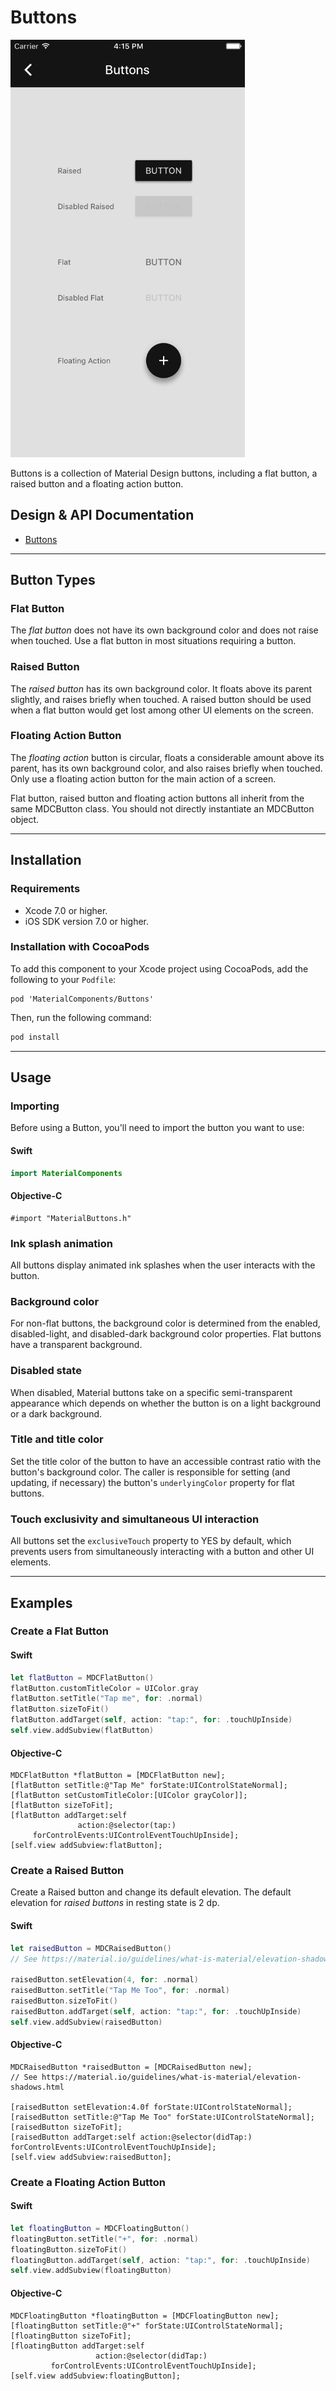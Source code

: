 <!--docs:
title: "Buttons"
layout: detail
section: components
excerpt: "Buttons is a collection of Material Design buttons, including a flat button, a raised button and a floating action button."
iconId: button
path: /catalog/buttons/
-->

# Buttons

<!--{% if site.link_to_site == "true" %}-->
<div class="article__asset article__asset--screenshot">
  <img src="docs/assets/buttons.png" alt="Buttons" width="375">
</div>
<!--{% else %}
<div class="article__asset article__asset--screenshot" markdown="1">
  <video src="docs/assets/buttons.mp4" autoplay loop></video>
</div>
{% endif %}-->

Buttons is a collection of Material Design buttons, including a flat button, a raised button and a
floating action button.
<!--{: .article__intro }-->

## Design & API Documentation

<ul class="icon-list">
  <li class="icon-list-item icon-list-item--spec"><a href="https://material.io/guidelines/components/buttons.html">Buttons</a></li>
</ul>

- - -

## Button Types

### Flat Button
The _flat button_ does not have its own background color and does not raise when touched. Use a flat
button in most situations requiring a button.

### Raised Button
The _raised button_ has its own background color. It floats above its parent slightly, and raises
briefly when touched. A raised button should be used when a flat button would get lost among other
UI elements on the screen.

### Floating Action Button
The _floating action_ button is circular, floats a considerable amount above its parent, has its own
background color, and also raises briefly when touched. Only use a floating action button for the
main action of a screen.

Flat button, raised button and floating action buttons all inherit from the same MDCButton class.
You should not directly instantiate an MDCButton object.

- - -



## Installation

### Requirements

- Xcode 7.0 or higher.
- iOS SDK version 7.0 or higher.

### Installation with CocoaPods

To add this component to your Xcode project using CocoaPods, add the following to your `Podfile`:

```
pod 'MaterialComponents/Buttons'
```

Then, run the following command:

``` bash
pod install
```

- - -



## Usage

### Importing

Before using a Button, you'll need to import the button you want to use:

<!--<div class="material-code-render" markdown="1">-->
#### Swift
``` swift
import MaterialComponents
```

#### Objective-C

``` objc
#import "MaterialButtons.h"
```
<!--</div>-->

### Ink splash animation
All buttons display animated ink splashes when the user interacts with the button.

### Background color
For non-flat buttons, the background color is determined from the enabled, disabled-light, and
disabled-dark background color properties. Flat buttons have a transparent background.

### Disabled state
When disabled, Material buttons take on a specific semi-transparent appearance which depends on
whether the button is on a light background or a dark background.

### Title and title color
Set the title color of the button to have an accessible contrast ratio with the button's background
color. The caller is responsible for setting (and updating, if necessary) the button's
`underlyingColor` property for flat buttons.

### Touch exclusivity and simultaneous UI interaction
All buttons set the `exclusiveTouch` property to YES by default, which prevents users from
simultaneously interacting with a button and other UI elements.

- - -


## Examples

### Create a Flat Button

<!--<div class="material-code-render" markdown="1">-->
#### Swift
``` swift
let flatButton = MDCFlatButton()
flatButton.customTitleColor = UIColor.gray
flatButton.setTitle("Tap me", for: .normal)
flatButton.sizeToFit()
flatButton.addTarget(self, action: "tap:", for: .touchUpInside)
self.view.addSubview(flatButton)
```

#### Objective-C

``` objc
MDCFlatButton *flatButton = [MDCFlatButton new];
[flatButton setTitle:@"Tap Me" forState:UIControlStateNormal];
[flatButton setCustomTitleColor:[UIColor grayColor]];
[flatButton sizeToFit];
[flatButton addTarget:self
               action:@selector(tap:)
     forControlEvents:UIControlEventTouchUpInside];
[self.view addSubview:flatButton];
```
<!--</div>-->



### Create a Raised Button

Create a Raised button and change its default elevation.
The default elevation for _raised buttons_ in resting state is 2 dp.

<!--<div class="material-code-render" markdown="1">-->
#### Swift
``` swift
let raisedButton = MDCRaisedButton()
// See https://material.io/guidelines/what-is-material/elevation-shadows.html

raisedButton.setElevation(4, for: .normal)
raisedButton.setTitle("Tap Me Too", for: .normal)
raisedButton.sizeToFit()
raisedButton.addTarget(self, action: "tap:", for: .touchUpInside)
self.view.addSubview(raisedButton)
```

#### Objective-C

``` objc
MDCRaisedButton *raisedButton = [MDCRaisedButton new];
// See https://material.io/guidelines/what-is-material/elevation-shadows.html

[raisedButton setElevation:4.0f forState:UIControlStateNormal];
[raisedButton setTitle:@"Tap Me Too" forState:UIControlStateNormal];
[raisedButton sizeToFit];
[raisedButton addTarget:self action:@selector(didTap:) forControlEvents:UIControlEventTouchUpInside];
[self.view addSubview:raisedButton];
```
<!--</div>-->



### Create a Floating Action Button

<!--<div class="material-code-render" markdown="1">-->
#### Swift

``` swift
let floatingButton = MDCFloatingButton()
floatingButton.setTitle("+", for: .normal)
floatingButton.sizeToFit()
floatingButton.addTarget(self, action: "tap:", for: .touchUpInside)
self.view.addSubview(floatingButton)
```

#### Objective-C

``` objc
MDCFloatingButton *floatingButton = [MDCFloatingButton new];
[floatingButton setTitle:@"+" forState:UIControlStateNormal];
[floatingButton sizeToFit];
[floatingButton addTarget:self
                   action:@selector(didTap:)
         forControlEvents:UIControlEventTouchUpInside];
[self.view addSubview:floatingButton];
```
<!--</div>-->
